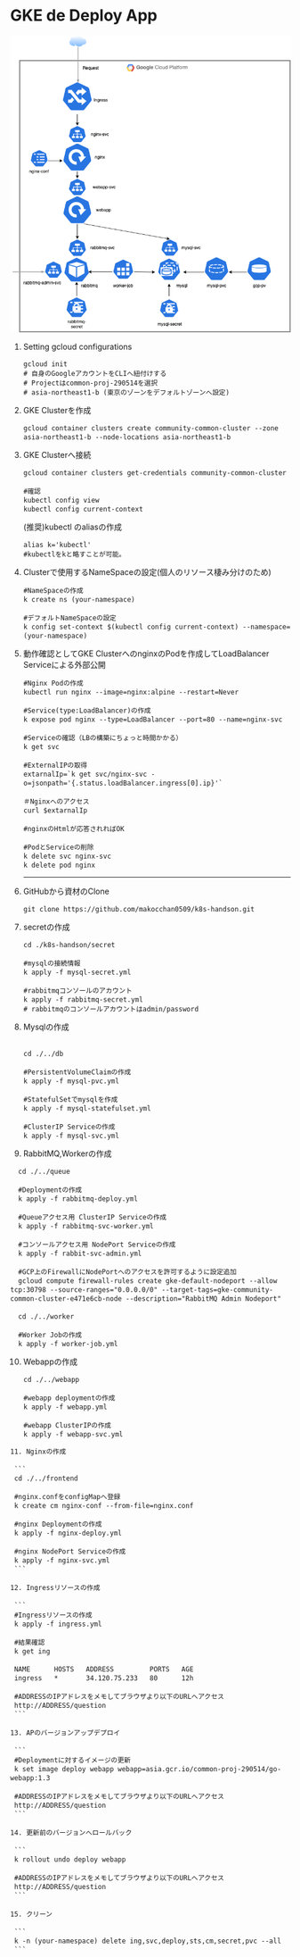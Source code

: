 # GKE de Deploy App

![archi](./img/k8s-handos-archi.png)



1. Setting gcloud configurations

   ```
   gcloud init
   # 自身のGoogleアカウントをCLIへ紐付けする
   # Projectはcommon-proj-290514を選択
   # asia-northeast1-b (東京のゾーンをデフォルトゾーンへ設定)
   ```

2. GKE Clusterを作成

   ```
   gcloud container clusters create community-common-cluster --zone asia-northeast1-b --node-locations asia-northeast1-b
   ```

3. GKE Clusterへ接続

   ```
   gcloud container clusters get-credentials community-common-cluster
   
   #確認
   kubectl config view
   kubectl config current-context
   ```

   (推奨)kubectl のaliasの作成

   ```
   alias k='kubectl'
   #kubectlをkと略すことが可能。
   ```

4. Clusterで使用するNameSpaceの設定(個人のリソース棲み分けのため)

   ```
   #NameSpaceの作成
   k create ns (your-namespace)
   
   #デフォルトNameSpaceの設定
   k config set-context $(kubectl config current-context) --namespace=(your-namespace)
   ```

   

5. 動作確認としてGKE ClusterへのnginxのPodを作成してLoadBalancer Serviceによる外部公開

   ```
   #Nginx Podの作成
   kubectl run nginx --image=nginx:alpine --restart=Never
   
   #Service(type:LoadBalancer)の作成
   k expose pod nginx --type=LoadBalancer --port=80 --name=nginx-svc
   
   #Serviceの確認（LBの構築にちょっと時間かかる）
   k get svc
   
   #ExternalIPの取得
   extarnalIp=`k get svc/nginx-svc -o=jsonpath='{.status.loadBalancer.ingress[0].ip}'`
   
   ＃Nginxへのアクセス
   curl $extarnalIp
   
   #nginxのHtmlが応答されればOK
   
   #PodとServiceの削除
   k delete svc nginx-svc
   k delete pod nginx
   ```

   ---

6. GitHubから資材のClone
   ```
   git clone https://github.com/makocchan0509/k8s-handson.git
   ```

7. secretの作成
   ```
   cd ./k8s-handson/secret
   
   #mysqlの接続情報
   k apply -f mysql-secret.yml
   
   #rabbitmqコンソールのアカウント
   k apply -f rabbitmq-secret.yml
   # rabbitmqのコンソールアカウントはadmin/password
   ```

8. Mysqlの作成
   ```
   
   cd ./../db
   
   #PersistentVolumeClaimの作成
   k apply -f mysql-pvc.yml
   
   #StatefulSetでmysqlを作成
   k apply -f mysql-statefulset.yml
   
   #ClusterIP Serviceの作成
   k apply -f mysql-svc.yml
   ```

9. RabbitMQ,Workerの作成

``` 
  cd ./../queue

  #Deploymentの作成
  k apply -f rabbitmq-deploy.yml

  #Queueアクセス用 ClusterIP Serviceの作成
  k apply -f rabbitmq-svc-worker.yml

  #コンソールアクセス用 NodePort Serviceの作成
  k apply -f rabbit-svc-admin.yml

  #GCP上のFirewallにNodePortへのアクセスを許可するように設定追加
  gcloud compute firewall-rules create gke-default-nodeport --allow tcp:30798 --source-ranges="0.0.0.0/0" --target-tags=gke-community-common-cluster-e471e6cb-node --description="RabbitMQ Admin Nodeport"

  cd ./../worker

  #Worker Jobの作成
  k apply -f worker-job.yml
```

 10. Webappの作成

     ```
     cd ./../webapp
     
     #webapp deploymentの作成
     k apply -f webapp.yml
     
     #webapp ClusterIPの作成
     k apply -f webapp-svc.yml	
     ```

	11. Nginxの作成

     ```
     cd ./../frontend
     
     #nginx.confをconfigMapへ登録
     k create cm nginx-conf --from-file=nginx.conf
     
     #nginx Deploymentの作成
     k apply -f nginx-deploy.yml
     
     #nginx NodePort Serviceの作成
     k apply -f nginx-svc.yml
     ```

	12. Ingressリソースの作成

     ```
     #Ingressリソースの作成
     k apply -f ingress.yml
     
     #結果確認
     k get ing
     
     NAME      HOSTS   ADDRESS         PORTS   AGE
     ingress   *       34.120.75.233   80      12h
     
     #ADDRESSのIPアドレスをメモしてブラウザより以下のURLへアクセス
     http://ADDRESS/question
     ```

	13. APのバージョンアップデプロイ

     ```
     #Deploymentに対するイメージの更新
     k set image deploy webapp webapp=asia.gcr.io/common-proj-290514/go-webapp:1.3
     
     #ADDRESSのIPアドレスをメモしてブラウザより以下のURLへアクセス
     http://ADDRESS/question
     ```

	14. 更新前のバージョンへロールバック

     ```
     k rollout undo deploy webapp
     
     #ADDRESSのIPアドレスをメモしてブラウザより以下のURLへアクセス
     http://ADDRESS/question
     ```

	15. クリーン

     ```
     k -n (your-namespace) delete ing,svc,deploy,sts,cm,secret,pvc --all
     ```

     